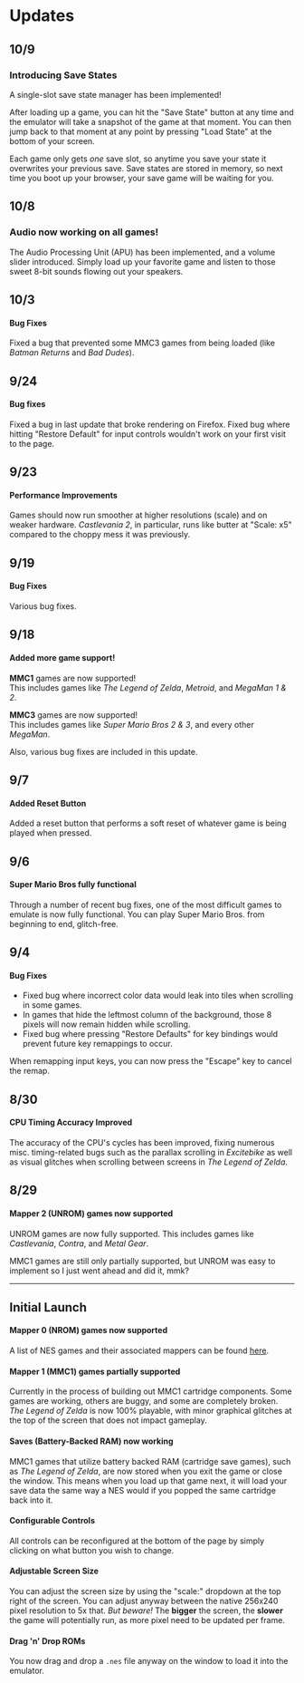 # Updates

## 10/9

### Introducing Save States

A single-slot save state manager has been implemented!

After loading up a game, you can hit the "Save State" button at any time and the emulator will take a snapshot of the game at that moment. You can then jump back to that moment at any point by pressing "Load State" at the bottom of your screen.

Each game only gets _one_ save slot, so anytime you save your state it overwrites your previous save. Save states are stored in memory, so next time you boot up your browser, your save game will be waiting for you.

## 10/8

### Audio now working on all games!

The Audio Processing Unit (APU) has been implemented, and a volume slider introduced.  Simply load up your favorite game and listen to those sweet 8-bit sounds flowing out your speakers.

## 10/3

#### Bug Fixes

Fixed a bug that prevented some MMC3 games from being loaded (like _Batman Returns_ and _Bad Dudes_).

## 9/24

#### Bug fixes

Fixed a bug in last update that broke rendering on Firefox. Fixed bug where hitting "Restore Default" for input controls wouldn't work on your first visit to the page.

## 9/23

#### Performance Improvements

Games should now run smoother at higher resolutions (scale) and on weaker hardware.
_Castlevania 2_, in particular, runs like butter at "Scale: x5" compared to the choppy mess it was previously.

## 9/19

#### Bug Fixes

Various bug fixes.


## 9/18

#### Added more game support!

**MMC1** games are now supported!  
This includes games like _The Legend of Zelda_, _Metroid_, and _MegaMan 1 & 2_.

**MMC3** games are now supported!  
This includes games like _Super Mario Bros 2 & 3_, and every other _MegaMan_.

Also, various bug fixes are included in this update.


## 9/7

#### Added Reset Button

Added a reset button that performs a soft reset of whatever game is being played when pressed.


## 9/6

#### Super Mario Bros fully functional

Through a number of recent bug fixes, one of the most difficult games to emulate is now fully functional.
You can play Super Mario Bros. from beginning to end, glitch-free.


## 9/4

#### Bug Fixes

* Fixed bug where incorrect color data would leak into tiles when scrolling in some games.
* In games that hide the leftmost column of the background, those 8 pixels will now remain hidden while scrolling.
* Fixed bug where pressing "Restore Defaults" for key bindings would prevent future key remappings to occur.

When remapping input keys, you can now press the "Escape" key to cancel the remap.

## 8/30

#### CPU Timing Accuracy Improved
The accuracy of the CPU's cycles has been improved, fixing numerous misc. timing-related bugs such as the parallax scrolling in _Excitebike_ as well as visual glitches when scrolling between screens in _The Legend of Zelda_.


## 8/29

#### Mapper 2 (UNROM) games now supported

UNROM games are now fully supported. This includes games like _Castlevania_, _Contra_, and _Metal Gear_.

MMC1 games are still only partially supported, but UNROM was easy to implement so I just went ahead and did it, mmk?

---

## Initial Launch

#### Mapper 0 (NROM) games now supported

A list of NES games and their associated mappers can be found [here](http://tuxnes.sourceforge.net/nesmapper.txt).

#### Mapper 1 (MMC1) games partially supported

Currently in the process of building out MMC1 cartridge components. Some games are working, others are buggy, and some are completely broken. _The Legend of Zelda_ is now 100% playable, with minor graphical glitches at the top of the screen that does not impact gameplay.

#### Saves (Battery-Backed RAM) now working

MMC1 games that utilize battery backed RAM (cartridge save games), such as _The Legend of Zelda_, are now stored when you exit the game or close the window. This means when you load up that game next, it will load your save data the same way a NES would if you popped the same cartridge back into it.

#### Configurable Controls

All controls can be reconfigured at the bottom of the page by simply clicking on what button you wish to change.

#### Adjustable Screen Size

You can adjust the screen size by using the "scale:" dropdown at the top right of the screen. You can adjust anyway between the native 256x240 pixel resolution to 5x that. _But beware!_ The **bigger** the screen, the **slower** the game will potentially run, as more pixel need to be updated per frame.

#### Drag 'n' Drop ROMs

You now drag and drop a `.nes` file anyway on the window to load it into the emulator.
